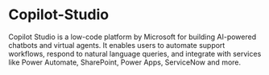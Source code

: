 # Copilot-Studio
Copilot Studio is a low-code platform by Microsoft for building AI-powered chatbots and virtual agents. It enables users to automate support workflows, respond to natural language queries, and integrate with services like Power Automate, SharePoint, Power Apps, ServiceNow and more.
